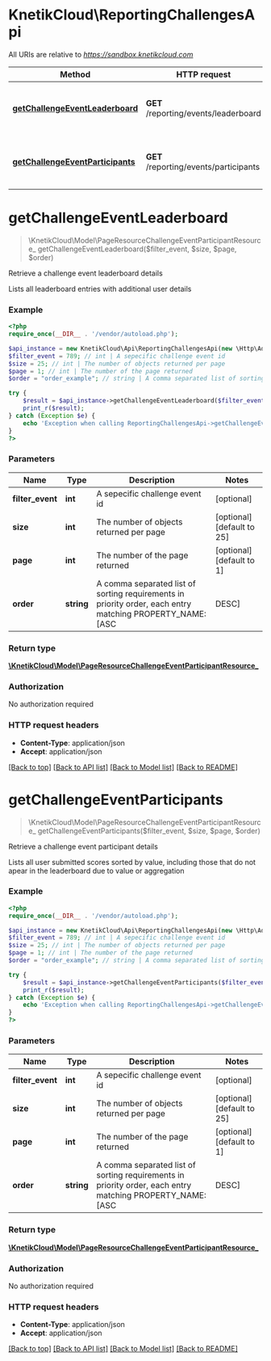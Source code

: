 # KnetikCloud\ReportingChallengesApi

All URIs are relative to *https://sandbox.knetikcloud.com*

Method | HTTP request | Description
------------- | ------------- | -------------
[**getChallengeEventLeaderboard**](ReportingChallengesApi.md#getChallengeEventLeaderboard) | **GET** /reporting/events/leaderboard | Retrieve a challenge event leaderboard details
[**getChallengeEventParticipants**](ReportingChallengesApi.md#getChallengeEventParticipants) | **GET** /reporting/events/participants | Retrieve a challenge event participant details


# **getChallengeEventLeaderboard**
> \KnetikCloud\Model\PageResourceChallengeEventParticipantResource_ getChallengeEventLeaderboard($filter_event, $size, $page, $order)

Retrieve a challenge event leaderboard details

Lists all leaderboard entries with additional user details

### Example
```php
<?php
require_once(__DIR__ . '/vendor/autoload.php');

$api_instance = new KnetikCloud\Api\ReportingChallengesApi(new \Http\Adapter\Guzzle6\Client());
$filter_event = 789; // int | A sepecific challenge event id
$size = 25; // int | The number of objects returned per page
$page = 1; // int | The number of the page returned
$order = "order_example"; // string | A comma separated list of sorting requirements in priority order, each entry matching PROPERTY_NAME:[ASC|DESC]

try {
    $result = $api_instance->getChallengeEventLeaderboard($filter_event, $size, $page, $order);
    print_r($result);
} catch (Exception $e) {
    echo 'Exception when calling ReportingChallengesApi->getChallengeEventLeaderboard: ', $e->getMessage(), PHP_EOL;
}
?>
```

### Parameters

Name | Type | Description  | Notes
------------- | ------------- | ------------- | -------------
 **filter_event** | **int**| A sepecific challenge event id | [optional]
 **size** | **int**| The number of objects returned per page | [optional] [default to 25]
 **page** | **int**| The number of the page returned | [optional] [default to 1]
 **order** | **string**| A comma separated list of sorting requirements in priority order, each entry matching PROPERTY_NAME:[ASC|DESC] | [optional]

### Return type

[**\KnetikCloud\Model\PageResourceChallengeEventParticipantResource_**](../Model/PageResourceChallengeEventParticipantResource_.md)

### Authorization

No authorization required

### HTTP request headers

 - **Content-Type**: application/json
 - **Accept**: application/json

[[Back to top]](#) [[Back to API list]](../../README.md#documentation-for-api-endpoints) [[Back to Model list]](../../README.md#documentation-for-models) [[Back to README]](../../README.md)

# **getChallengeEventParticipants**
> \KnetikCloud\Model\PageResourceChallengeEventParticipantResource_ getChallengeEventParticipants($filter_event, $size, $page, $order)

Retrieve a challenge event participant details

Lists all user submitted scores sorted by value, including those that do not apear in the leaderboard due to value or aggregation

### Example
```php
<?php
require_once(__DIR__ . '/vendor/autoload.php');

$api_instance = new KnetikCloud\Api\ReportingChallengesApi(new \Http\Adapter\Guzzle6\Client());
$filter_event = 789; // int | A sepecific challenge event id
$size = 25; // int | The number of objects returned per page
$page = 1; // int | The number of the page returned
$order = "order_example"; // string | A comma separated list of sorting requirements in priority order, each entry matching PROPERTY_NAME:[ASC|DESC]

try {
    $result = $api_instance->getChallengeEventParticipants($filter_event, $size, $page, $order);
    print_r($result);
} catch (Exception $e) {
    echo 'Exception when calling ReportingChallengesApi->getChallengeEventParticipants: ', $e->getMessage(), PHP_EOL;
}
?>
```

### Parameters

Name | Type | Description  | Notes
------------- | ------------- | ------------- | -------------
 **filter_event** | **int**| A sepecific challenge event id | [optional]
 **size** | **int**| The number of objects returned per page | [optional] [default to 25]
 **page** | **int**| The number of the page returned | [optional] [default to 1]
 **order** | **string**| A comma separated list of sorting requirements in priority order, each entry matching PROPERTY_NAME:[ASC|DESC] | [optional]

### Return type

[**\KnetikCloud\Model\PageResourceChallengeEventParticipantResource_**](../Model/PageResourceChallengeEventParticipantResource_.md)

### Authorization

No authorization required

### HTTP request headers

 - **Content-Type**: application/json
 - **Accept**: application/json

[[Back to top]](#) [[Back to API list]](../../README.md#documentation-for-api-endpoints) [[Back to Model list]](../../README.md#documentation-for-models) [[Back to README]](../../README.md)

